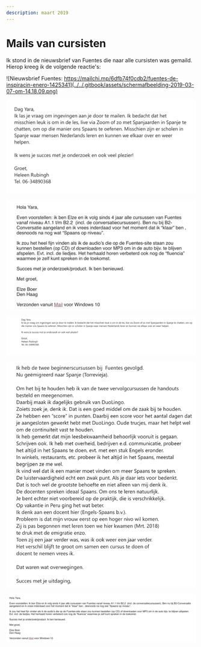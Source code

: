 ```yaml
---
description: maart 2019
---
```


# Mails van cursisten

Ik stond in de nieuwsbrief van Fuentes die naar alle cursisten was gemaild. Hierop kreeg ik de volgende reactie's:

![Nieuwsbrief Fuentes: https://mailchi.mp/6dfb74f0cdb2/fuentes-de-inspiracin-enero-1425341](../../.gitbook/assets/schermafbeelding-2019-03-07-om-14.18.09.png)



![](../../.gitbook/assets/schermafbeelding-2019-04-13-om-21.06.31.jpg)

![](../../.gitbook/assets/schermafbeelding-2019-04-13-om-21.06.05.jpg)

![](../../.gitbook/assets/schermafbeelding-2019-03-12-om-10.24.08.jpg)

![](../../.gitbook/assets/schermafbeelding-2019-03-07-om-13.26.52.jpg)

![](../../.gitbook/assets/schermafbeelding-2019-03-08-om-13.54.35.jpg)

